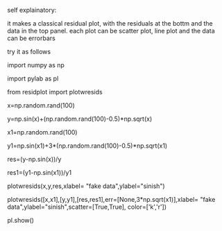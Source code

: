 self explainatory: 

it makes a classical residual plot, with the residuals at the bottm and the data in the top panel. 
each plot can be scatter plot, line plot and the data can be errorbars

try it as follows




import numpy as np

import pylab as pl

from residplot import plotwresids

x=np.random.rand(100)

y=np.sin(x)+(np.random.rand(100)-0.5)*np.sqrt(x)

x1=np.random.rand(100)

y1=np.sin(x1)+3*(np.random.rand(100)-0.5)*np.sqrt(x1)

res=(y-np.sin(x))/y

res1=(y1-np.sin(x1))/y1

plotwresids(x,y,res,xlabel= "fake data",ylabel="sinish")

plotwresids([x,x1],[y,y1],[res,res1],err=[None,3*np.sqrt(x1)],xlabel= "fake data",ylabel="sinish",scatter=[True,True], color=['k','r'])

pl.show()


